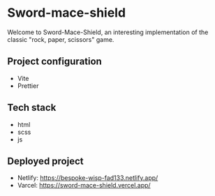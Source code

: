 # Sword-mace-shield
Welcome to Sword-Mace-Shield, an interesting implementation of the classic "rock, paper, scissors" game. 

## Project configuration

-   Vite
-   Prettier

## Tech stack

-   html
-   scss
-   js

## Deployed project
- Netlify: https://bespoke-wisp-fad133.netlify.app/
- Varcel: https://sword-mace-shield.vercel.app/

